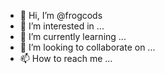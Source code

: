 - 👋 Hi, I’m @frogcods
- 👀 I’m interested in ...
- 🌱 I’m currently learning ...
- 💞️ I’m looking to collaborate on ...
- 📫 How to reach me ...

<!---
frogcods/frogcods is a ✨ special ✨ repository because its `README.md` (this file) appears on your GitHub profile.
You can click the Preview link to take a look at your changes.
--->
